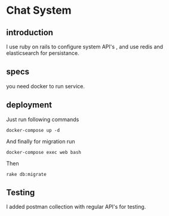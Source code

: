 # Chat System
## introduction
I use ruby on rails to configure system API's , and use redis and elasticsearch for persistance. <br />
## specs
you need docker to run service.
## deployment 
Just run following commands
```
docker-compose up -d
```
And finally for migration run 
```
docker-compose exec web bash
```
Then 
```
rake db:migrate
```
## Testing 
I added postman collection with regular API's for testing.
